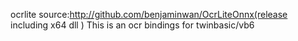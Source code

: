 ocrlite source:http://github.com/benjaminwan/OcrLiteOnnx(release including x64 dll )
This is an ocr bindings for twinbasic/vb6
